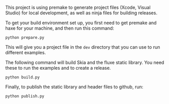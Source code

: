 This project is using premake to generate project files (Xcode, Visual Studio) for local development, as well as ninja files for building releases.

To get your build environment set up, you first need to get premake and haxe for your machine, and then run this command:

```
python prepare.py
```
This will give you a project file in the `dev` directory that you can use to run different examples.


The following command will build Skia and the fluxe static library. You need these to run the examples and to create a release.

```
python build.py
```

Finally, to publish the static library and header files to github, run:

```
python publish.py
```
